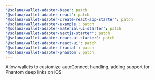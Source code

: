 ```yaml
---
'@solana/wallet-adapter-base': patch
'@solana/wallet-adapter-react': patch
'@solana/wallet-adapter-create-react-app-starter': patch
'@solana/wallet-adapter-example': patch
'@solana/wallet-adapter-material-ui-starter': patch
'@solana/wallet-adapter-nextjs-starter': patch
'@solana/wallet-adapter-react-ui-starter': patch
'@solana/wallet-adapter-react-ui': patch
'@solana/wallet-adapter-fractal': patch
'@solana/wallet-adapter-phantom': patch
---
```


Allow wallets to customize autoConnect handling, adding support for Phantom deep links on iOS
